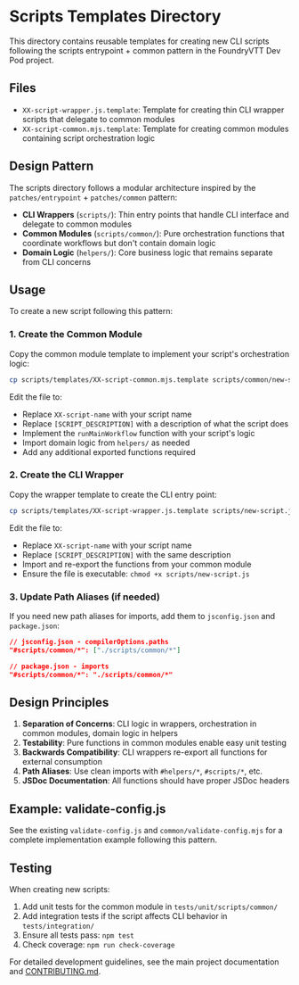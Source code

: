 # Scripts Templates Directory

This directory contains reusable templates for creating new CLI scripts following the scripts entrypoint + common pattern in the FoundryVTT Dev Pod project.

## Files

- `XX-script-wrapper.js.template`: Template for creating thin CLI wrapper scripts that delegate to common modules
- `XX-script-common.mjs.template`: Template for creating common modules containing script orchestration logic

## Design Pattern

The scripts directory follows a modular architecture inspired by the `patches/entrypoint` + `patches/common` pattern:

- **CLI Wrappers** (`scripts/`): Thin entry points that handle CLI interface and delegate to common modules
- **Common Modules** (`scripts/common/`): Pure orchestration functions that coordinate workflows but don't contain domain logic
- **Domain Logic** (`helpers/`): Core business logic that remains separate from CLI concerns

## Usage

To create a new script following this pattern:

### 1. Create the Common Module

Copy the common module template to implement your script's orchestration logic:

```bash
cp scripts/templates/XX-script-common.mjs.template scripts/common/new-script.mjs
```

Edit the file to:
- Replace `XX-script-name` with your script name
- Replace `[SCRIPT_DESCRIPTION]` with a description of what the script does
- Implement the `runMainWorkflow` function with your script's logic
- Import domain logic from `helpers/` as needed
- Add any additional exported functions required

### 2. Create the CLI Wrapper

Copy the wrapper template to create the CLI entry point:

```bash
cp scripts/templates/XX-script-wrapper.js.template scripts/new-script.js
```

Edit the file to:
- Replace `XX-script-name` with your script name
- Replace `[SCRIPT_DESCRIPTION]` with the same description
- Import and re-export the functions from your common module
- Ensure the file is executable: `chmod +x scripts/new-script.js`

### 3. Update Path Aliases (if needed)

If you need new path aliases for imports, add them to `jsconfig.json` and `package.json`:

```json
// jsconfig.json - compilerOptions.paths
"#scripts/common/*": ["./scripts/common/*"]

// package.json - imports
"#scripts/common/*": "./scripts/common/*"
```

## Design Principles

1. **Separation of Concerns**: CLI logic in wrappers, orchestration in common modules, domain logic in helpers
2. **Testability**: Pure functions in common modules enable easy unit testing
3. **Backwards Compatibility**: CLI wrappers re-export all functions for external consumption
4. **Path Aliases**: Use clean imports with `#helpers/*`, `#scripts/*`, etc.
5. **JSDoc Documentation**: All functions should have proper JSDoc headers

## Example: validate-config.js

See the existing `validate-config.js` and `common/validate-config.mjs` for a complete implementation example following this pattern.

## Testing

When creating new scripts:

1. Add unit tests for the common module in `tests/unit/scripts/common/`
2. Add integration tests if the script affects CLI behavior in `tests/integration/`
3. Ensure all tests pass: `npm test`
4. Check coverage: `npm run check-coverage`

For detailed development guidelines, see the main project documentation and [CONTRIBUTING.md](../../CONTRIBUTING.md).